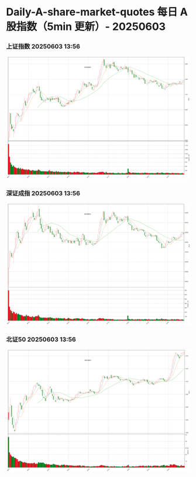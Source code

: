 
# Daily-A-share-market-quotes 每日 A 股指数（5min 更新）- 20250603

### 上证指数 20250603 13:56
![](./fig/2025/6/20250603-sh000001.png)

### 深证成指 20250603 13:56
![](./fig/2025/6/20250603-sz399001.png)

### 北证50 20250603 13:56
![](./fig/2025/6/20250603-bj899050.png)
